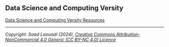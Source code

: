 ## Data Science and Computing Versity

[Data Science and Computing Versity Resources](https://kirenz.github.io/)

---

*Copyright: Saad Laouadi (2024), [Creative Commons Attribution-NonCommercial 4.0 Generic (CC BY-NC 4.0) Licence](https://creativecommons.org/licenses/by-nc/4.0/)*
